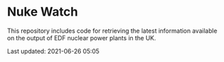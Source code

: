 # Nuke Watch

This repository includes code for retrieving the latest information available on the output of EDF nuclear power plants in the UK.

Last updated: 2021-06-26 05:05